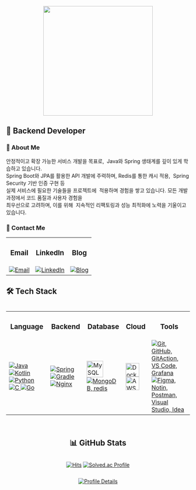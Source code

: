 <div id="header" align="center">
<img src="https://assets.website-files.com/6174a877844b8d384f2230b9/621405faf156b68381c89877_Untitled%20design.gif" width="300"/>
</div>

## 👋 Backend Developer
### 🚀 About Me
안정적이고 확장 가능한 서비스 개발을 목표로,  Java와 Spring 생태계를 깊이 있게 학습하고 있습니다.  
Spring Boot와 JPA를 활용한 API 개발에 주력하며, Redis를 통한 캐시 적용,  Spring Security 기반 인증 구현 등   
실제 서비스에 필요한 기술들을 프로젝트에  적용하며 경험을 쌓고 있습니다. 모든 개발 과정에서 코드 품질과 사용자 경험을  
최우선으로 고려하며, 이를 위해  지속적인 리팩토링과 성능 최적화에 노력을 기울이고 있습니다.

### 🔗 Contact Me
<table>
  <tr>
    <th><h3 align="center">Email</h3></th>
    <th><h3 align="center">LinkedIn</h3></th>
    <th><h3 align="center">Blog</h3></th>
  </tr>
  <tr>
    <td align="center">
      <a href="mailto:ohyuchan50@gmail.com">
        <img src="https://img.shields.io/badge/Gmail-D14836?style=for-the-badge&logo=gmail&logoColor=white" alt="Email" />
      </a>
    </td>
    <td align="center">
      <a href="https://www.linkedin.com/in/ohyuchan">
        <img src="https://img.shields.io/badge/LinkedIn-0077B5?style=for-the-badge&logo=linkedin&logoColor=white" alt="LinkedIn" />
      </a>
    </td>
    <td align="center">
      <a href="https://yuchan-log.vercel.app/">
        <img src="https://img.shields.io/badge/Blog-000000?style=for-the-badge&logo=vercel&logoColor=white" alt="Blog" />
      </a>
    </td>
  </tr>
</table>
  
## 🛠️ Tech Stack

<div style='display:flex; flex-direction:column; align-items:center ; justify-content:center'>
<table>
  <tr>
    <th><h3 align="center">Language</h3></th>
    <th><h3 align="center">Backend</h3></th>
    <th><h3 align="center">Database</h3></th>
    <th><h3 align="center">Cloud</h3></th>
    <th><h3 align="center">Tools</h3></th>
  </tr>
  <tr>
    <td>
      <a href="https://skillicons.dev">
        <img src="https://skillicons.dev/icons?i=java&theme=light" alt="Java" />
        <img src="https://skillicons.dev/icons?i=kotlin" alt="Kotlin" />
        <img src="https://skillicons.dev/icons?i=python" alt="Python" />
        <img src="https://skillicons.dev/icons?i=c" alt="C" />
        <img src="https://skillicons.dev/icons?i=go" alt="Go" />
      </a>
    </td>
    <td>
      <a href="https://skillicons.dev">
        <img src="https://skillicons.dev/icons?i=spring&theme=light" alt="Spring" />
        <img src="https://skillicons.dev/icons?i=gradle&theme=light" alt="Gradle" />
        <img src="https://skillicons.dev/icons?i=nginx&theme=light" alt="Nginx" />
      </a>
    </td>
    <td>
      <a href="https://skillicons.dev">
        <img src="https://techstack-generator.vercel.app/mysql-icon.svg" alt="MySQL" width="45" height="45" />
        <img src="https://skillicons.dev/icons?i=mongodb,redis" alt="MongoDB, redis" />
      </a>
    </td>
     <td>
      <a href="https://skillicons.dev">
        <img src="https://techstack-generator.vercel.app/docker-icon.svg" alt="Docker" width="37" height="37" />
        <img src="https://techstack-generator.vercel.app/aws-icon.svg" alt="AWS" width="37" height="37" />
      </a>
    </td>
    <td>
      <a href="https://skillicons.dev">
        <img src="https://skillicons.dev/icons?i=git,github,githubactions,vscode,grafana" alt="Git, GitHub, GitAction, VS Code, Grafana" />
        <img src="https://skillicons.dev/icons?i=figma,notion,postman,visualstudio,idea" alt="Figma, Notin, Postman, Visual Studio, Idea" />
      </a>
    </td>
  </tr>
</table>
<br />

## 📊 GitHub Stats
<div align="center">

[![Hits](https://hits.seeyoufarm.com/api/count/incr/badge.svg?url=https%3A%2F%2Fgithub.com%2Fohyuchan123&count_bg=%2379C83D&title_bg=%23555555&icon=&icon_color=%23E7E7E7&title=hits&edge_flat=false)](https://hits.seeyoufarm.com)
[![Solved.ac Profile](http://mazassumnida.wtf/api/mini/generate_badge?boj=dobby5720)](https://solved.ac/dobby5720)
  
<div style='display:flex; justify-content:center; gap:10px;'>
</div>

[![Profile Details](https://github-profile-summary-cards.vercel.app/api/cards/profile-details?username=ohyuchan123&theme=github)](https://github.com/ohyuchan123)

</div>

